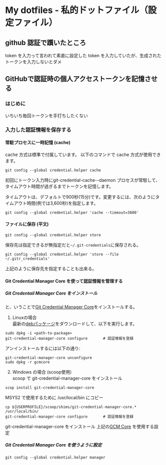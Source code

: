 # My dotfiles - 私的ドットファイル（設定ファイル）

## github 認証で躓いたところ

token を入力って言われて素直に設定した token を入力していたが、生成されたトークンを入力しないとダメ

## GitHubで認証時の個人アクセストークンを記憶させる
### はじめに
 いちいち毎回トークンを手打ちしたくない
### 入力した認証情報を保存する
#### 常駐プロセスに一時記憶 (cache)
cache 方式は標準で付属しています。
以下のコマンドで cache 方式が使用できます。
```
git config --global credential.helper cache
```
初回にトークン入力時にgit-credential-cache--daemon プロセスが常駐して、タイムアウト時間が過ぎるまでトークンを記憶します。

タイムアウトは、デフォルトで900秒(15分)です。変更するには、次のようにタイムアウト時間(例では3,600秒)を指定します。
```
git config --global credential.helper 'cache --timeout=3600'
```

#### ファイルに保存 (平文)
```
git config --global credential.helper store
```

保存先は指定できるが無指定だと`~/.git-credentials`に保存される。

```
git config --global credential.helper 'store --file ~/.gitr_credentials'
```
上記のように保存先を指定することも出来る。

#### Git Credential Manager Core を使って認証情報を管理する
##### Git Credentail Manager Core をインストール
と、いうことで[Git Credential Manager Core](https://github.com/GitCredentialManager/git-credential-manager)をインストールする。

1. Linuxの場合<br>
  最新の[debパッケージ](https://github.com/GitCredentialManager/git-credential-manager/releases/latest)をダウンロードして、以下を実行します。
```
sudo dpkg -i <path-to-package>
git-credential-manager-core configure		# 認証情報を登録
```
アンインストールするには以下の通り:
```
git-credential-manager-core unconfigure
sudo dpkg -r gcmcore
```
2. Windows の場合 (scoop使用)<br>
scoop で git-credential-manager-core をインストール
```
scop install git-credential-manager-core
```
MSYS2 で使用するために /usr/local/bin にコピー
```
cp ${USERPROFILE}/scoop/shims/git-credential-manager-core.* /usr/local/bin/
git-credential-manager-core configure		# 認証情報を登録
```

git-credential-manager-core をインストール
上記の[GCM Core](https://github.com/GitCredentialManager/git-credential-manager)
を使用する設定
##### Git Credentail Manager Core を使うように設定

```
git config --global credential.helper manager
```


